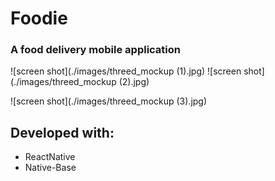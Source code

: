 # Foodie

### A food delivery mobile application

![screen shot](./images/threed_mockup (1).jpg) ![screen shot](./images/threed_mockup (2).jpg)

![screen shot](./images/threed_mockup (3).jpg)



## Developed with:

- ReactNative
- Native-Base


